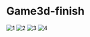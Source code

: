 # Game3d-finish


![1](https://user-images.githubusercontent.com/71234576/133910921-ab88ceca-c73e-444c-a302-627bbb67120a.jpg)
![2](https://user-images.githubusercontent.com/71234576/133910922-569f1f6b-d961-48a4-8148-097922e959ac.jpg)
![3](https://user-images.githubusercontent.com/71234576/133910924-fc7d8f1e-f421-4811-9064-3c85fc4c571a.jpg)
![4](https://user-images.githubusercontent.com/71234576/133910925-182ae48d-75b2-49dd-8ba6-bde381b518dc.jpg)
